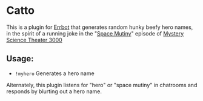 # Catto

This is a plugin for [Errbot](http://errbot.io/) that generates random hunky beefy hero names, in the spirit of a running joke in the "[Space Mutiny](http://mst3k.wikia.com/wiki/MST3K_820_-_Space_Mutiny)" episode of [Mystery Science Theater 3000](https://www.mst3k.com/)

## Usage:
- `!myhero` Generates a hero name

Alternately, this plugin listens for "hero" or "space mutiny" in chatrooms and responds by blurting out a hero name.
